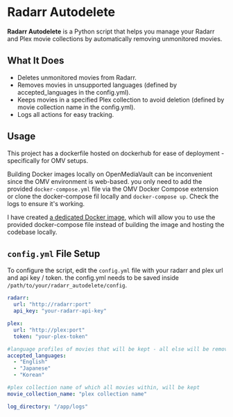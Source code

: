 # Radarr Autodelete

**Radarr Autodelete** is a Python script that helps you manage your Radarr and Plex movie collections by automatically removing unmonitored movies.

## What It Does

- Deletes unmonitored movies from Radarr.
- Removes movies in unsupported languages (defined by accepted_languages in the config.yml). 
- Keeps movies in a specified Plex collection to avoid deletion (defined by movie collection name in the config.yml).
- Logs all actions for easy tracking.

## Usage
This project has a dockerfile hosted on dockerhub for ease of deployment - specifically for OMV setups. 

Building Docker images locally on OpenMediaVault can be inconvenient since the OMV environment is web-based. you only need to add the provided `docker-compose.yml` file via the OMV Docker Compose extension or clone the docker-compose fil locally and ``docker-compose up``. Check the logs to ensure it's working.

I have created [a dedicated Docker image](https://hub.docker.com/r/iedgir01/radarr_autodelete), which will allow you to use the provided docker-compose file instead of building the image and hosting the codebase locally.

## `config.yml` File Setup

To configure the script, edit the `config.yml` file with your radarr and plex url and api key / token.
the config.yml needs to be saved inside ``/path/to/your/radarr_autodelete/config``.

```yaml
radarr:
  url: "http://radarr:port"
  api_key: "your-radarr-api-key"

plex:
  url: "http://plex:port"
  token: "your-plex-token"

#language profiles of movies that will be kept - all else will be removed
accepted_languages:
  - "English"
  - "Japanese"
  - "Korean"

#plex collection name of which all movies within, will be kept
movie_collection_name: "plex collection name"

log_directory: "/app/logs"
```
